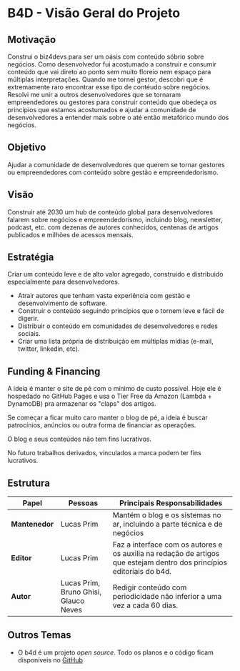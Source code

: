 # B4D - Visão Geral do Projeto

## Motivação

Construi o biz4devs para ser um oásis com conteúdo sóbrio sobre negócios. Como desenvolvedor fui acostumado a construir e consumir conteúdo que vai direto ao ponto sem muito floreio nem espaço para múltiplas interpretações. Quando me tornei gestor, descobri que é extremamente raro encontrar esse tipo de contéudo sobre negócios.
Resolvi me unir a outros desenvolvedores que se tornaram empreendedores ou gestores para construir conteúdo que obedeça os princípios que estamos acostumados e ajudar a comunidade de desenvolvedores a entender mais sobre o até então metafórico mundo dos negócios.

## Objetivo

Ajudar a comunidade de desenvolvedores que querem se tornar gestores ou empreendedores com conteúdo sobre gestão e empreendedorismo.

## Visão

Construir até 2030 um hub de conteúdo global para desenvolvedores falarem sobre negócios e empreendedorismo, incluindo blog, newsletter, podcast, etc. com dezenas de autores conhecidos, centenas de artigos publicados e milhões de acessos mensais.

## Estratégia

Criar um conteúdo leve e de alto valor agregado, construido e distribuido especialmente para desenvolvedores.

- Atrair autores que tenham vasta experiência com gestão e desenvolvimento de software.
- Construir o conteúdo seguindo princípios que o tornem leve e fácil de digerir.
- Distribuir o conteúdo em comunidades de desenvolvedores e redes sociais.
- Criar uma lista própria de distribuição em múltiplas mídias (e-mail, twitter, linkedin, etc).

## Funding & Financing

A ideia é manter o site de pé com o mínimo de custo possível. Hoje ele é hospedado no GitHub Pages e usa o Tier Free da Amazon (Lambda + DynamoDB) pra armazenar os "claps" dos artigos.

Se começar a ficar muito caro manter o blog de pé, a ideia é buscar patrocínios, anúncios ou outra forma de financiar as operações.

O blog e seus conteúdos não tem fins lucrativos. 

No futuro trabalhos derivados, vinculados a marca podem ter fins lucrativos.

## Estrutura

| Papel | Pessoas | Principais Responsabilidades |
| ----- | ------- | ----- |
| **Mantenedor** | Lucas Prim | Mantém o blog e os sistemas no ar, incluindo a parte técnica e de negócios |
| **Editor** | Lucas Prim | Faz a interface com os autores e os auxilia na redação de artigos que estejam dentro dos princípios editoriais do b4d. |
| **Autor** | Lucas Prim, Bruno Ghisi, Glauco Neves | Redigir conteúdo com periodicidade não inferior a uma vez a cada 60 dias. |

## Outros Temas

- O b4d é um projeto *open source*. Todo os planos e o código ficam disponíveis no [GitHub](https://www.github.com/lucasprim/biz4devs)
